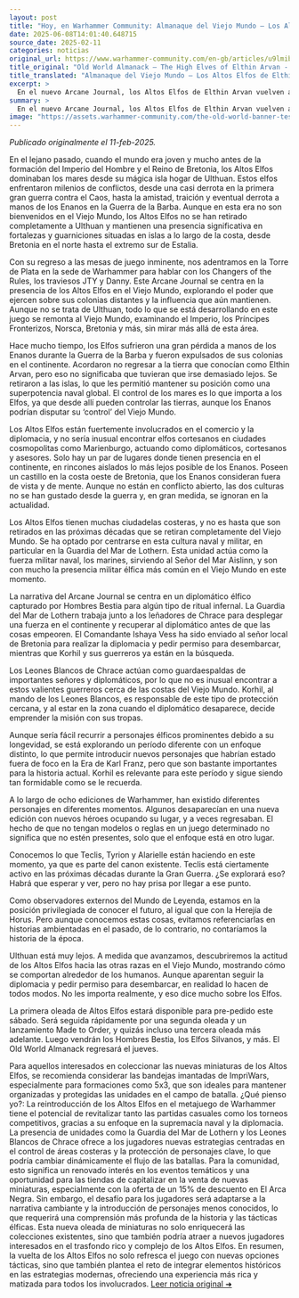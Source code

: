 ```yaml
---
layout: post
title: "Hoy, en Warhammer Community: Almanaque del Viejo Mundo – Los Altos Elfos de Elthin Arvan - Comunidad Warhammer"
date: 2025-06-08T14:01:40.648715
source_date: 2025-02-11
categories: noticias
original_url: https://www.warhammer-community.com/en-gb/articles/u9lmibri/old-world-almanack-the-high-elves-of-elthin-arvan/
title_original: "Old World Almanack – The High Elves of Elthin Arvan - Warhammer Community"
title_translated: "Almanaque del Viejo Mundo – Los Altos Elfos de Elthin Arvan - Comunidad Warhammer"
excerpt: >
  En el nuevo Arcane Journal, los Altos Elfos de Elthin Arvan vuelven a cobrar protagonismo en The Old World. Aunque su presencia en el continente es limitada, su dominio naval sigue siendo indiscutible, con fortalezas costeras desde Bretonnia hasta Estalia. Este volumen explora su influencia y poder en el Viejo Mundo, destacando su papel en el comercio y la diplomacia. La narrativa se centra en una misión de rescate liderada por la Guardia del Mar de Lothern y los Leones Blancos de Chrace, quienes deben salvar a un diplomático elfo capturado por hombres bestia. Con nuevos personajes y una historia intrigante, este libro promete sumergir a los lectores en un emocionante capítulo de la saga de Warhammer.
summary: >
  En el nuevo Arcane Journal, los Altos Elfos de Elthin Arvan vuelven a cobrar protagonismo en The Old World. Aunque su presencia en el continente es limitada, su dominio naval sigue siendo indiscutible, con fortalezas costeras desde Bretonnia hasta Estalia. Este volumen explora su influencia y poder en el Viejo Mundo, destacando su papel en el comercio y la diplomacia. La narrativa se centra en una misión de rescate liderada por la Guardia del Mar de Lothern y los Leones Blancos de Chrace, quienes deben salvar a un diplomático elfo capturado por hombres bestia. Con nuevos personajes y una historia intrigante, este libro promete sumergir a los lectores en un emocionante capítulo de la saga de Warhammer.
image: "https://assets.warhammer-community.com/the-old-world-banner-test.jpg"
---
```


*Publicado originalmente el 11-feb-2025.*

En el lejano pasado, cuando el mundo era joven y mucho antes de la formación del Imperio del Hombre y el Reino de Bretonia, los Altos Elfos dominaban los mares desde su mágica isla hogar de Ulthuan. Estos elfos enfrentaron milenios de conflictos, desde una casi derrota en la primera gran guerra contra el Caos, hasta la amistad, traición y eventual derrota a manos de los Enanos en la Guerra de la Barba. Aunque en esta era no son bienvenidos en el Viejo Mundo, los Altos Elfos no se han retirado completamente a Ulthuan y mantienen una presencia significativa en fortalezas y guarniciones situadas en islas a lo largo de la costa, desde Bretonia en el norte hasta el extremo sur de Estalia.

Con su regreso a las mesas de juego inminente, nos adentramos en la Torre de Plata en la sede de Warhammer para hablar con los Changers of the Rules, los traviesos JTY y Danny. Este Arcane Journal se centra en la presencia de los Altos Elfos en el Viejo Mundo, explorando el poder que ejercen sobre sus colonias distantes y la influencia que aún mantienen. Aunque no se trata de Ulthuan, todo lo que se está desarrollando en este juego se remonta al Viejo Mundo, examinando el Imperio, los Príncipes Fronterizos, Norsca, Bretonia y más, sin mirar más allá de esta área.

Hace mucho tiempo, los Elfos sufrieron una gran pérdida a manos de los Enanos durante la Guerra de la Barba y fueron expulsados de sus colonias en el continente. Acordaron no regresar a la tierra que conocían como Elthin Arvan, pero eso no significaba que tuvieran que irse demasiado lejos. Se retiraron a las islas, lo que les permitió mantener su posición como una superpotencia naval global. El control de los mares es lo que importa a los Elfos, ya que desde allí pueden controlar las tierras, aunque los Enanos podrían disputar su ‘control’ del Viejo Mundo.

Los Altos Elfos están fuertemente involucrados en el comercio y la diplomacia, y no sería inusual encontrar elfos cortesanos en ciudades cosmopolitas como Marienburgo, actuando como diplomáticos, cortesanos y asesores. Solo hay un par de lugares donde tienen presencia en el continente, en rincones aislados lo más lejos posible de los Enanos. Poseen un castillo en la costa oeste de Bretonia, que los Enanos consideran fuera de vista y de mente. Aunque no están en conflicto abierto, las dos culturas no se han gustado desde la guerra y, en gran medida, se ignoran en la actualidad.

Los Altos Elfos tienen muchas ciudadelas costeras, y no es hasta que son retirados en las próximas décadas que se retiran completamente del Viejo Mundo. Se ha optado por centrarse en esta cultura naval y militar, en particular en la Guardia del Mar de Lothern. Esta unidad actúa como la fuerza militar naval, los marines, sirviendo al Señor del Mar Aislinn, y son con mucho la presencia militar élfica más común en el Viejo Mundo en este momento.

La narrativa del Arcane Journal se centra en un diplomático élfico capturado por Hombres Bestia para algún tipo de ritual infernal. La Guardia del Mar de Lothern trabaja junto a los leñadores de Chrace para desplegar una fuerza en el continente y recuperar al diplomático antes de que las cosas empeoren. El Comandante Ishaya Vess ha sido enviado al señor local de Bretonia para realizar la diplomacia y pedir permiso para desembarcar, mientras que Korhil y sus guerreros ya están en la búsqueda.

Los Leones Blancos de Chrace actúan como guardaespaldas de importantes señores y diplomáticos, por lo que no es inusual encontrar a estos valientes guerreros cerca de las costas del Viejo Mundo. Korhil, al mando de los Leones Blancos, es responsable de este tipo de protección cercana, y al estar en la zona cuando el diplomático desaparece, decide emprender la misión con sus tropas.

Aunque sería fácil recurrir a personajes élficos prominentes debido a su longevidad, se está explorando un período diferente con un enfoque distinto, lo que permite introducir nuevos personajes que habrían estado fuera de foco en la Era de Karl Franz, pero que son bastante importantes para la historia actual. Korhil es relevante para este período y sigue siendo tan formidable como se le recuerda.

A lo largo de ocho ediciones de Warhammer, han existido diferentes personajes en diferentes momentos. Algunos desaparecían en una nueva edición con nuevos héroes ocupando su lugar, y a veces regresaban. El hecho de que no tengan modelos o reglas en un juego determinado no significa que no estén presentes, solo que el enfoque está en otro lugar.

Conocemos lo que Teclis, Tyrion y Alarielle están haciendo en este momento, ya que es parte del canon existente. Teclis está ciertamente activo en las próximas décadas durante la Gran Guerra. ¿Se explorará eso? Habrá que esperar y ver, pero no hay prisa por llegar a ese punto.

Como observadores externos del Mundo de Leyenda, estamos en la posición privilegiada de conocer el futuro, al igual que con la Herejía de Horus. Pero aunque conocemos estas cosas, evitamos referenciarlas en historias ambientadas en el pasado, de lo contrario, no contaríamos la historia de la época.

Ulthuan está muy lejos. A medida que avanzamos, descubriremos la actitud de los Altos Elfos hacia las otras razas en el Viejo Mundo, mostrando cómo se comportan alrededor de los humanos. Aunque aparentan seguir la diplomacia y pedir permiso para desembarcar, en realidad lo hacen de todos modos. No les importa realmente, y eso dice mucho sobre los Elfos.

La primera oleada de Altos Elfos estará disponible para pre-pedido este sábado. Será seguida rápidamente por una segunda oleada y un lanzamiento Made to Order, y quizás incluso una tercera oleada más adelante. Luego vendrán los Hombres Bestia, los Elfos Silvanos, y más. El Old World Almanack regresará el jueves.

Para aquellos interesados en coleccionar las nuevas miniaturas de los Altos Elfos, se recomienda considerar las bandejas imantadas de ImpriWars, especialmente para formaciones como 5x3, que son ideales para mantener organizadas y protegidas las unidades en el campo de batalla.
¿Qué pienso yo?: La reintroducción de los Altos Elfos en el metajuego de Warhammer tiene el potencial de revitalizar tanto las partidas casuales como los torneos competitivos, gracias a su enfoque en la supremacía naval y la diplomacia. La presencia de unidades como la Guardia del Mar de Lothern y los Leones Blancos de Chrace ofrece a los jugadores nuevas estrategias centradas en el control de áreas costeras y la protección de personajes clave, lo que podría cambiar dinámicamente el flujo de las batallas. Para la comunidad, esto significa un renovado interés en los eventos temáticos y una oportunidad para las tiendas de capitalizar en la venta de nuevas miniaturas, especialmente con la oferta de un 15% de descuento en El Arca Negra. Sin embargo, el desafío para los jugadores será adaptarse a la narrativa cambiante y la introducción de personajes menos conocidos, lo que requerirá una comprensión más profunda de la historia y las tácticas élficas. Esta nueva oleada de miniaturas no solo enriquecerá las colecciones existentes, sino que también podría atraer a nuevos jugadores interesados en el trasfondo rico y complejo de los Altos Elfos. En resumen, la vuelta de los Altos Elfos no solo refresca el juego con nuevas opciones tácticas, sino que también plantea el reto de integrar elementos históricos en las estrategias modernas, ofreciendo una experiencia más rica y matizada para todos los involucrados.
[Leer noticia original ➜](https://www.warhammer-community.com/en-gb/articles/u9lmibri/old-world-almanack-the-high-elves-of-elthin-arvan/)
